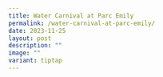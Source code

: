 ```yaml
---
title: Water Carnival at Parc Emily
permalink: /water-carnival-at-parc-emily/
date: 2023-11-25
layout: post
description: ""
image: ""
variant: tiptap
---
```

